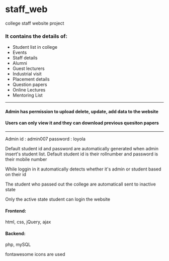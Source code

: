 # staff_web
college staff website project

### It contains the details of: 
* Student list in college 
* Events 
* Staff details
* Alumni
* Guest lecturers
* Industrial visit
* Placement details
* Question papers
* Online Lectures
* Mentoring List

<hr>

#### Admin has permission to upload delete, update, add data to the website
#### Users can only view it and they can download previous quesiton papers

<hr>

Admin id : admin007
password : loyola

<p>Default student id and password are automatically generated when admin insert's student list. 
Default student id is their rollnumber and password is their mobile number</p>

<p>While loggin in it automatically detects whether it's admin or student based on their id</p>
<p>The student who passed out the college are automaticall sent to inactive state</p>
<p>Only the active state student can login the website</p>

#### Frontend:
html, css, jQuery, ajax
#### Backend:
php, mySQL

<p> fontawesome icons are used </p>
